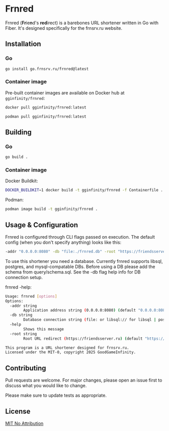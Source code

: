 # Frnred

Frnred (**Fr**ie**n**d's **red**irect) is a barebones URL shortener written in Go with Fiber.
It's designed specifically for the frnsrv.ru website.

## Installation
### Go
```bash
go install go.frnsrv.ru/frnred@latest
```
### Container image
Pre-built container images are available on Docker hub at `gginfinity/frnred`:
```bash
docker pull gginfinity/frnred:latest
```
```bash
podman pull gginfinity/frnred:latest
```
## Building
### Go
```bash
go build .
```
### Container image
Docker Buildkit:
```bash
DOCKER_BUILDKIT=1 docker build -t gginfinity/frnred -f Containerfile .
```

Podman:
```bash
podman image build -t gginfinity/frnred .
```

## Usage & Configuration
Frnred is configured through CLI flags passed on execution. The default config (when you don't specify anything) looks like this:
```bash
-addr "0.0.0.0:8080" -db "file:./frnred.db" -root "https://friendsserver.ru"
```

To use this shortener you need a database. Currently frnred supports libsql, postgres, and mysql-compatable DBs.
Before using a DB please add the schema from query/schema.sql.
See the -db flag help info for DB connection setup.

frnred -help:

[//]: # (BEGIN HELPINFO)
```bash
Usage: frnred [options]
Options:
  -addr string
    	Application address string (0.0.0.0:8080) (default "0.0.0.0:8080")
  -db string
    	Database connection string (file: or libsql:// for libsql | postgres:// | | sql:// etc.) (default "file:./frnred.db")
  -help
    	Shows this message
  -root string
    	Root URL redirect (https://friendsserver.ru) (default "https://friendsserver.ru")

This program is a URL shortener designed for frnsrv.ru.
Licensed under the MIT-0, copyright 2025 GoodGameInfinity.
```
[//]: # (END HELPINFO)

[//]: # (For contributors: make sure that this thing is always up to date. Thank you in advance)
[//]: # (There even is a script that does it for you!!! Just run ./.scripts/update-help.sh or use pre-commit)

## Contributing

Pull requests are welcome. For major changes, please open an issue first
to discuss what you would like to change.

Please make sure to update tests as appropriate.

## License

[MIT No Attribution](https://choosealicense.com/licenses/mit-0/)
